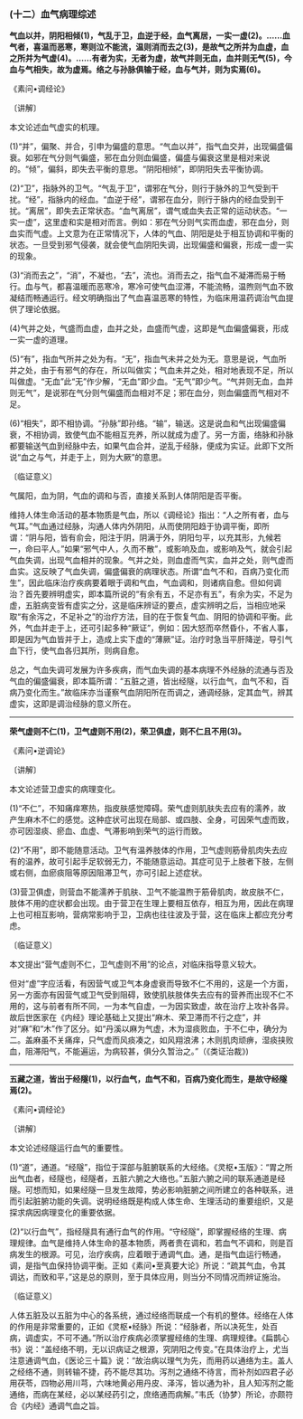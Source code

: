### (十二）血气病理综述

**气血以并，阴阳相倾(1)，气乱于卫，血逆于经，血气离居，一实一虚(2)。……血气者，喜温而恶寒，寒则泣不能流，温则消而去之(3)，是故气之所并为血虚，血之所并为气虚(4)。……有者为实，无者为虚，故气并则无血，血并则无气(5)，今血与气相失，故为虚焉。络之与孙脉俱输于经，血与气并，则为实焉(6)。**

《素问•调经论》

〔讲解〕

本文论述血气虚实的机理。

(1)“并”，偏聚、并合，引申为偏盛的意思。“气血以并”，指气血交并，出现偏盛偏衰。如邪在气分则气徧盛，邪在血分则血偏盛，偏盛与偏衰这里是相对来说的。“倾”，偏斜，即失去平衡的意思。“阴阳相倾”，即阴阳失去平衡协调。

(2)“卫”，指脉外的卫气。“气乱于卫”，谓邪在气分，则行于脉外的卫气受到干扰。“经”，指脉内的经血。“血逆于经”，谓邪在血分，则行于脉内的经血受到干扰。“离居”，即失去正常状态。“血气离居”，谓气或血失去正常的运动状态。“一实一虚”，这里虚和实是相对而言。例如：邪在气分则气实而血虚，邪在血分，则血实而气虚。上文意为在正常情况下，人体的气血、阴阳是处于相互协调和平衡的状态。一旦受到邪气侵袭，就会使气血阴阳失调，出现偏盛和偏衰，形成一虚一实的现象。

(3)“消而去之”，“消”，不凝也，“去”，流也。消而去之，指气血不凝滞而易于畅行。血与气，都喜温暖而恶寒冷，寒冷可使气血涩滞，不能流畅，温煦则气血不致凝结而畅通运行。经文明确指出了气血喜温恶寒的特性，为临床用温药调治气血提供了理论依据。

(4)气并之处，气盛而血虚，血并之处，血盛而气虚，这即是气血偏盛偏衰，形成一实一虚的道理。

(5)“有”，指血气所并之处为有。“无”，指血气未并之处为无。意思是说，气血所并之处，由于有邪气的存在，所以叫做实；气血未并之处，相对地表现不足，所以叫做虚。“无血”此“无”作少解，“无血”即少血。“无气”即少气。“气并则无血，血并则无气”，是说邪在气分则气偏盛而血相对不足；邪在血分，则血偏盛而气相对不足。

(6)“相失”，即不相协调。“孙脉”即孙络。“输”，输送。这是说血和气出现偏盛偏衰，不相协调，致使气血不能相互充养，所以就成为虚了。另一方面，络脉和孙脉都要输送气血到经脉中去，如果气血合并，逆乱于经脉，便成为实证。此即下文所说“血之与气，并走于上，则为大厥”的意思。

〔临证意义〕

气属阳，血为阴，气血的调和与否，直接关系到人体阴阳是否平衡。

维持人体生命活动的基本物质是气血，所以《调经论》指出：“人之所有者，血与气耳。”气血通过经脉，沟通人体内外阴阳，从而使阴阳趋于协调平衡，即所谓：“阴与阳，皆有俞会，阳注于阴，阴满于外，阴阳匀平，以充其形，九候若一，命曰平人。”如果“邪气中人，久而不散”，或影响及血，或影响及气，就会引起气血失调，出现气血相并的现象。气并之处，则血虚而气实，血并之处，则气虚而血实。这反映了气血失调，偏盛偏衰的病理状态。所谓“血气不和，百病乃变化而生”，因此临床治疗疾病要着眼于调和气血，气血调和，则诸病自愈。但如何调治？首先要辨明虚实，即本篇所说的“有余有五，不足亦有五”，有余为实，不足为虚，五脏病变皆有虚实之分，这是临床辨证的要点，虚实辨明之后，当相应地采取“有余泻之，不足补之”的治疗方法，目的在于恢复气血、阴阳的协调和平衡。此外，气血并走于上，还可引起多种“厥证”，例如：因大怒而卒然昏仆，不省人事，即是因为气血皆并于上，造成上实下虚的“薄厥”证。治疗时急当平肝降逆，导引气血下行，使气血各归其所，则病自愈。

总之，气血失调可发展为许多疾病，而气血失调的基本病理不外经脉的流通与否及气血的偏盛偏衰，即本篇所谓：“五脏之道，皆出经隧，以行血气，血气不和，百病乃变化而生。”故临床亦当谨察气血阴阳所在而调之，通调经脉，定其血气，辨其虚实，这即是调治经脉的意义所在。

* * *

**荣气虚则不仁(1)，卫气虚则不用(2)，荣卫俱虚，则不仁且不用(3)。**

《素问•逆调论》

〔讲解〕

本文论述营卫虚实的病理变化。

(1)“不仁”，不知痛痒寒热，指皮肤感觉障碍。荣气虚则肌肤失去应有的濡养，故产生麻木不仁的感觉。这种症状可出现在局部、或四肢、全身，可因荣气虚而致，亦可因湿痰、瘀血、血虚、气滞影响到荣气的运行而致。

(2)“不用”，即不能随意活动。卫气有温养肢体的作用，卫气虚则筋骨肌肉失去应有的温养，故可引起手足软弱无力，不能随意运动。其症可见于上肢者下肢，左侧或右侧，血瘀痰阻等原因阻滞卫气，亦可引起上述症状。

(3)营卫俱虚，则营血不能濡养于肌肤、卫气不能温煦于筋骨肌肉，故皮肤不仁，肢体不用的症状都会出现。由于营卫在生理上要相互依存，相互为用，因此在病理上也可相互影响，营病常影响于卫，卫病也往往波及于营，这在临床上都应充分考虑。

〔临证意义〕

本文提出“营气虚则不仁，卫气虚则不用”的论点，对临床指导意义较大。

但对“虚”字应活看，有因营气或卫气本身虚衰而导致不仁不用的，这是一个方面，另一方面亦有因营气或卫气受到阻碍，致使肌肤肢体失去应有的营养而出现不仁不用的，这与前者有所不同，一为本气自虚，一为因实致虚，故在治疗上攻补各异。故后世医家在《内经》理论基础上又提出“麻木、荣卫滞而不行之症”，并对“麻”和“木”作了区分。如“丹溪以麻为气虚，木为湿痰败血，于不仁中，确分为二。盖麻虽不关痛痒，只气虚而风痰凑之，如风翔浪沸；木则肌肉顽痹，湿痰挟败血，阻滞阳气，不能遍运，为病较甚，俱分久暂治之。”（《类证治裁》)

* * *

**五藏之道，皆出于经隧(1)，以行血气，血气不和，百病乃变化而生，是故守经隧焉(2)。**

《素问•调经论》

〔讲解〕

本文论述经隧运行血气的重要性。

(1)“道”，通道。“经隧”，指位于深部与脏腑联系的大经络。《灵枢•玉版》：“胃之所出气血者，经隧也，经隧者，五脏六腑之大络也。”五脏六腑之间的联系通道是经隧。可想而知，如果经隧一旦发生故障，势必影响脏腑之间所建立的各种联系，进而引起脏腑功能的失调。说明经络既是构成人体生命、生理活动的重要组织，又是探求病因病理变化的重要依据。

(2)“以行血气”，指经隧具有通行血气的作用。“守经隧”，即掌握经络的生理、病理规律。血气是维持人体生命的基本物质，两者贵在调和，若血气不调和，则是百病发生的根源。可见，治疗疾病，应着眼于通调气血。通，是指气血运行畅通，调，是指气血保持协调平衡。正如《素问•至真要大论》所说：“疏其气血，令其调达，而致和平，”这是总的原则，至于具体应用，则当分不同情况而辨证施治。

〔临证意义〕

人体五脏及以五脏为中心的各系统，通过经络而联成一个有机的整体。经络在人体的作用是非常重要的，正如《灵枢•经脉》所说：“经脉者，所以决死生，处百病，调虚实，不可不通。”所以治疗疾病必须掌握经络的生理、病理规律。《扁鹊心书》说：“盖经络不明，无以识病证之根源，究阴阳之传变。”在具体治疗上，尤当注意通调气血，《医论三十篇》说：“故治病以理气为先，而用药以通络为主。盖人之经络不通，则转输不捷，药不能尽其功。泻剂之通络不待言，而补剂如四君子必用茯苓，四物必用川芎，六味地黄必用丹皮、泽泻，皆以通为补，且人知泻剂之能通络，而病在某经，必以某经药引之，庶络通而病解。”韦氏（协梦）所论，亦颇符合《内经》通调气血之旨。

